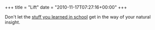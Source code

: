 +++
title = "Lift"
date = "2010-11-17T07:27:16+00:00"
+++

Don't let the <a href="http://xkcd.com/803/">stuff you learned in school</a> get in the way of your natural insight.
			
